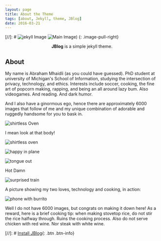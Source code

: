 ```yaml
---
layout: page
title: About the Theme
tags: [about, Jekyll, theme, JBlog]
date: 2016-03-21
---
```


[//]: # ![jekyll Image](http://dab1nmslvvntp.cloudfront.net/wp-content/uploads/2015/02/1424055625jekyll.png)
![Main Image](../assets/img/abraham_serious_headshot.jpg?raw=true))
{: .image-pull-right}

<center><b>JBlog</b> is a simple jekyll theme.</center>

## About

My name is Abraham Mhaidli (as you could have guessed). PhD student at university of Michigan's School of Information, studying the intersection of privacy, technology, and ethics. 
Interests include soccer, cooking, the fine art of popcorn making, rapping, and being an all around lazy bum. Also videogames. And reading. And dark humor.

And I also have a ginormous ego, hence there are approximately 6000 images that follow of me and my unique combination of adorable and ruggedly handsome for you to bask in.

![shirtless Oven](http://www.github.com/mhaidli/mhaidli.github.io/assets/img/stupid_images_for_the_6000/shirtless_oven.jpg)

I mean look at that body!

![shirtless oven](http://www.github.com/mhaidli/mhaidli.github.io/assets/img/stupid_images_for_the_6000/happy_selfie.jpg)

![happy in plane](http://www.github.com/mhaidli/mhaidli.github.io/assets/img/stupid_images_for_the_6000/happy_in_plane.jpg)

![tongue out](http://www.github.com/mhaidli/mhaidli.github.io/assets/img/stupid_images_for_the_6000/tongue_out.jpg)

Hot Damn

![surprised train](http://www.github.com/mhaidli/mhaidli.github.io/assets/img/stupid_images_for_the_6000/surprised_train.jpg)

A picture showing my two loves, technology and cooking, in action:

![phone with burrito](http://www.github.com/mhaidli/mhaidli.github.io/assets/img/stupid_images_for_the_6000/phone_with_burrito.jpg)

Well I do not have 6000 images, but congrats on making it down here! As a reward, here is a brief cooking tip: when making stovetop rice, do not stir the rice halfway through. Ruins the cooking process.
Also do not serve chicken with red wine. Nor steak with white wine.


[//]: # [Install JBlog](https://github.com/alperenbozkurt/JBlog){: .btn .btn-info}
